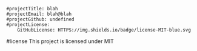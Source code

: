 
    #projectTitle: blah
    #projectEmail: blah@blah
    #projectGithub: undefined
    #projectLicense: 
        GitHubLicense: HTTPS://img.shields.io/badge/license-MIT-blue.svg
        
   #license 
        This project is licensed under MIT
        
    